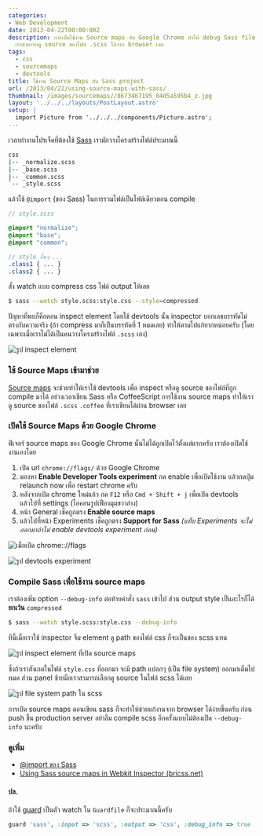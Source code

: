 ```yaml
---
categories:
- Web Development
date: 2013-04-22T00:00:00Z
description: การเปิดใช้งาน Source maps กับ Google Chrome ทำให้ debug Sass file ได้ง่ายขึ้น
  เราสามารถดู source ของไฟล์ .scss ได้จาก browser เลย
tags:
  - css
  - sourcemaps
  - devtools
title: ใช้งาน Source Maps กับ Sass project
url: /2013/04/22/using-source-maps-with-sass/
thumbnail: /images/sourcemaps//8673467195_04d5a595b4_z.jpg
layout: '../../../layouts/PostLayout.astro'
setup: |
  import Picture from '../../../components/Picture.astro';
---
```


เวลาทำงานโปรเจ็คที่ต้องใช้ [Sass](https://armno.in.th/2012/05/20/setting-up-sass/) เรามักวางโครงสร้างไฟล์ประมาณนี้

```sh
css
|-- _normalize.scss
|-- _base.scss
|-- _common.scss
`-- _style.scss
```

แล้วใช้ `@import` (ของ Sass) ในการรวมไฟล์เป็นไฟล์เดียวตอน compile

```scss
// style.scss

@import "normalize";
@import "base";
@import "common";

// style อื่นๆ ...
.class1 { ... }
.class2 { ... }
```

สั่ง watch แบบ compress css ไฟล์ output ให้เลย

```sh
$ sass --watch style.scss:style.css --style=compressed
```

ปัญหาที่พบก็คือตอน inspect element โดยใช้ devtools นั้น inspector บอกเลขบรรทัดไม่ตรงกับความจริง (ถ้า compress มาก็เป็นบรรทัดที่ 1 หมดเลย) ทำให้ตามไปแก้ยากหน่อยครับ (โดยเฉพาะเมื่อเราไม่ได้เป็นคนวางโครงสร้างไฟล์ `.scss` เอง)

![รูป inspect element](/images/sourcemaps//8672545930_b8283fd22a_o.png)

### ใช้ Source Maps เข้ามาช่วย

[Source maps](https://www.html5rocks.com/en/tutorials/developertools/sourcemaps/) จะช่วยทำให้เราใช้ devtools เพื่อ inspect หรือดู source ของไฟล์ที่ถูก compile มาได้ อย่างเวลาเขียน Sass หรือ CoffeeScript การใช้งาน source maps ทำให้เราดู source ของไฟล์ `.scss` `.coffee` ที่เราเขียนได้ผ่าน browser เลย

### เปิดใช้ Source Maps ด้วย Google Chrome

ฟีเจอร์ source maps ของ Google Chrome นั้นไม่ได้ถูกเปิดไว้ตั้งแต่แรกครับ เราต้องเปิดใช้งานเองโดย

1. เปิด url `chrome://flags/` ด้วย Google Chrome
2. มองหา **Enable Developer Tools experiment** กด enable เพื่อเปิดใช้งาน แล้วกดปุ่ม relaunch now เพื่อ restart chrome ครับ
3. หลังจากเปิด chrome ใหม่แล้ว กด `F12` หรือ `Cmd + Shift + j` เพื่อเปิด devtools แล้วไปที่ settings (ไอคอนรูปเฟืองมุมขวาล่าง)
4. หน้า General เช็คถูกตรง **Enable source maps**
5. แล้วไปที่หน้า Experiments เช็คถูกตรง **Support for Sass** _(แท็บ Experiments จะไม่ออกมาถ้าไม่ enable devtools experiment ก่อน)_

![เมื่อเปิด chrome:://flags](/images/sourcemaps//8674535858_c9c6f3207d_o.png)

![รูป devtools experiment](/images/sourcemaps//8674535862_00c8abd8dc_o.png)

### Compile Sass เพื่อใช้งาน source maps

เราต้องเพิ่ม option `--debug-info` ต่อท้ายคำสั่ง `sass` เข้าไป ส่วน output style เป็นอะไรก็ได้ **ยกเว้น** `compressed`

```sh
$ sass --watch style.scss:style.css --debug-info
```

ทีนี้เมื่อเราใช้ inspector จิ้ม element ดู path ของไฟล์ css ก็จะเป็นของ scss แทน

![รูป inspect element ที่เปิด source maps](/images/sourcemaps//8673467159_8ae882f17a_o.png)

ซึ่งถ้าเราสังเกตในไฟล์ `style.css` ที่ออกมา จะมี path แปลกๆ (เป็น file system) ออกมาเต็มไปหมด ส่วน panel ซ้ายมือเราสามารถเลือกดู source ในไฟล์ scss ได้เลย

![รูป file system path ใน scss](/images/sourcemaps//8673467195_04d5a595b4_z.jpg)

การเปิด source maps ตอนเขียน sass ก็จะทำให้ช่วยแก้งานจาก browser ได้ง่ายขึ้นครับ ก่อน push ขึ้น production server อย่าลืม compile scss อีกครั้งแบบไม่ต้องเปิด `--debug-info` นะครับ

### ดูเพิ่ม

- [@import ของ Sass](https://sass-lang.com/documentation/at-rules/import)
- [Using Sass source maps in Webkit Inspector (bricss.net)](https://bricss.net/post/33788072565/using-sass-source-maps-in-webkit-inspector)

#### ปล.

ถ้าใช้ [guard](https://github.com/guard/guard) เป็นตัว watch ใน `Guardfile` ก็จะประมาณนี้ครับ

```ruby
guard 'sass', :input => 'scss', :output => 'css', :debug_info => true
```
